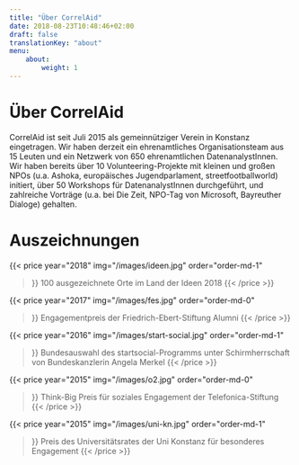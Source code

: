 ```yaml
---
title: "Über CorrelAid"
date: 2018-08-23T10:48:46+02:00
draft: false
translationKey: "about"
menu: 
    about:
        weight: 1
---
```



# Über CorrelAid

CorrelAid ist seit Juli 2015 als gemeinnütziger Verein in Konstanz eingetragen. Wir haben derzeit ein ehrenamtliches Organisationsteam aus 15 Leuten und ein Netzwerk von 650 ehrenamtlichen DatenanalystInnen. Wir haben bereits über 10 Volunteering-Projekte mit kleinen und großen NPOs (u.a. Ashoka, europäisches Jugendparlament, streetfootballworld) initiert, über 50 Workshops für DatenanalystInnen durchgeführt, und zahlreiche Vorträge (u.a. bei Die Zeit, NPO-Tag von Microsoft, Bayreuther Dialoge) gehalten.

# Auszeichnungen

{{< price 
    year="2018" 
    img="/images/ideen.jpg"
    order="order-md-1"
>}}
100 ausgezeichnete Orte im Land der Ideen 2018
{{< /price >}}

{{< price 
    year="2017" 
    img="/images/fes.jpg"
    order="order-md-0"
>}}
Engagementpreis der Friedrich-Ebert-Stiftung Alumni
{{< /price >}}

{{< price 
    year="2016" 
    img="/images/start-social.jpg"
    order="order-md-1"
>}}
Bundesauswahl des startsocial-Programms unter Schirmherrschaft von Bundeskanzlerin Angela Merkel
{{< /price >}}

{{< price 
    year="2015" 
    img="/images/o2.jpg"
    order="order-md-0"
>}}
Think-Big Preis für soziales Engagement der Telefonica-Stiftung
{{< /price >}}

{{< price 
    year="2015" 
    img="/images/uni-kn.jpg"
    order="order-md-1"
>}}
Preis des Universitätsrates der Uni Konstanz für besonderes Engagement
{{< /price >}}